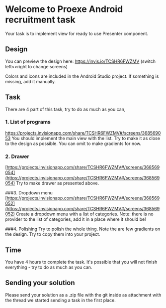 # Welcome to Proexe Android recruitment task

Your task is to implement view for ready to use Presenter component. 

## Design

You can preview the design here: https://invis.io/TCSHR6FWZMV
(switch left<>right to change screens)

Colors and icons are included in the Android Studio project. If something is missing, add it manually.

## Task

There are 4 part of this task, try to do as much as you can,

### 1. List of programs
https://projects.invisionapp.com/share/TCSHR6FWZMV#/screens/368569053
You should implement the main view with the list. Try to make it as close to the design as possible.
You can omit to make gradients for now.

### 2. Drawer
[https://projects.invisionapp.com/share/TCSHR6FWZMV#/screens/368569054](https://projects.invisionapp.com/share/TCSHR6FWZMV#/screens/368569054)
Try to make drawer as presented above. 

###3. Dropdown menu
[https://projects.invisionapp.com/share/TCSHR6FWZMV#/screens/368569052](https://projects.invisionapp.com/share/TCSHR6FWZMV#/screens/368569052)
Create a dropdown menu with a list of categories. Note: there is no provider to the list of categories, add it in a place where it should be!

###4. Polishing
Try to polish the whole thing. Note the are few gradients on the design. Try to copy them into your project.

## Time

You have 4 hours to complete the task. It's possible that you will not finish everything - try to do as much as you can.

## Sending your solution
Please send your solution as a .zip file with the git inside as attachment with the thread we started sending a task in the first place.